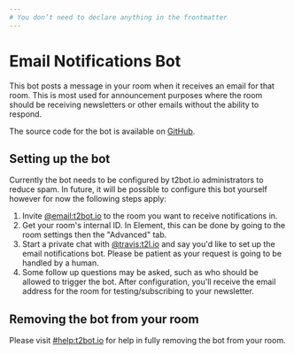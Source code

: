 ```yaml
---
# You don’t need to declare anything in the frontmatter
---
```


# Email Notifications Bot

This bot posts a message in your room when it receives an email for that room. This is most used for announcement
purposes where the room should be receiving newsletters or other emails without the ability to respond.

The source code for the bot is available on [GitHub](https://github.com/t2bot/matrix-email-bot).


## Setting up the bot

Currently the bot needs to be configured by t2bot.io administrators to reduce spam. In future, it will be possible
to configure this bot yourself however for now the following steps apply:

1. Invite [@email:t2bot.io](https://matrix.to/#/@email:t2bot.io) to the room you want to receive notifications in.
2. Get your room's internal ID. In Element, this can be done by going to the room settings then the "Advanced" tab.
3. Start a private chat with [@travis:t2l.io](https://matrix.to/#/@travis:t2l.io) and say you'd like to set up the
   email notifications bot. Please be patient as your request is going to be handled by a human.
4. Some follow up questions may be asked, such as who should be allowed to trigger the bot. After configuration,
   you'll receive the email address for the room for testing/subscribing to your newsletter.

## Removing the bot from your room

Please visit [#help:t2bot.io](https://matrix.to/#/#help:t2bot.io) for help in fully removing the bot from your room.
